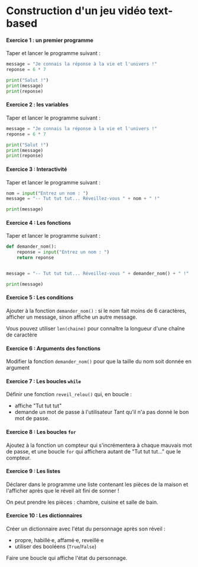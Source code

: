 # Construction d'un jeu vidéo text-based

#### Exercice 1 : un premier programme

Taper et lancer le programme suivant :

```python
message = "Je connais la réponse à la vie et l'univers !"
reponse = 6 * 7

print("Salut !")
print(message)
print(reponse)
```

#### Exercice 2 : les variables

Taper et lancer le programme suivant :

```python
message = "Je connais la réponse à la vie et l'univers !"
reponse = 6 * 7

print("Salut !")
print(message)
print(reponse)
```

#### Exercice 3 : Interactivité

Taper et lancer le programme suivant :

```python
nom = input("Entrez un nom : ")
message = "-- Tut tut tut... Réveillez-vous " + nom + " !"

print(message)
```

#### Exercice 4 : Les fonctions

Taper et lancer le programme suivant :

```python
def demander_nom():
    reponse = input("Entrez un nom : ")
    return reponse


message = "-- Tut tut tut... Réveillez-vous " + demander_nom() + " !"

print(message)
```

#### Exercice 5 : Les conditions

Ajouter à la fonction `demander_nom()` : si le nom fait moins de 6 caractères, afficher un message, sinon affiche un autre message.

Vous pouvez utiliser `len(chaine)` pour connaître la longueur d'une chaîne de caractère

#### Exercice 6 : Arguments des fonctions

Modifier la fonction `demander_nom()` pour que la taille du nom soit donnée en argument

#### Exercice 7 : Les boucles `while`

Définir une fonction `reveil_relou()` qui, en boucle :
- affiche "Tut tut tut"
- demande un mot de passe à l'utilisateur
Tant qu'il n'a pas donné le bon mot de passe.

#### Exercice 8 : Les boucles `for`

Ajoutez à la fonction un compteur qui s'incrémentera à chaque mauvais mot de passe, et une boucle `for` qui affichera autant de "Tut tut tut..." que le compteur.

#### Exercice 9 : Les listes

Déclarer dans le programme une liste contenant les pièces de la maison et l'afficher après que le réveil ait fini de sonner !

On peut prendre les pièces : chambre, cuisine et salle de bain.

#### Exercice 10 : Les dictionnaires

Créer un dictionnaire avec l'état du personnage après son réveil :
- propre, habillé·e, affamé·e, reveillé·e
- utiliser des booléens (`True`/`False`)

Faire une boucle qui affiche l'état du personnage.